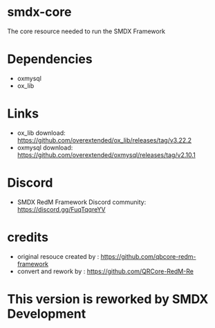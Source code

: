 # smdx-core
 The core resource needed to run the SMDX Framework

# Dependencies
- oxmysql
- ox_lib

# Links
- ox_lib download: https://github.com/overextended/ox_lib/releases/tag/v3.22.2
- oxmysql download: https://github.com/overextended/oxmysql/releases/tag/v2.10.1

# Discord
- SMDX RedM Framework Discord community: https://discord.gg/FuqTqqreYV

# credits
- original resouce created by : https://github.com/qbcore-redm-framework
- convert and rework by : https://github.com/QRCore-RedM-Re

# This version is reworked by SMDX Development